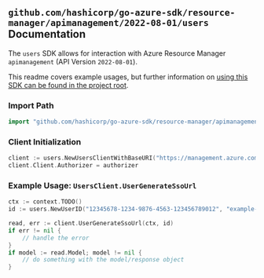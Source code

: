 
## `github.com/hashicorp/go-azure-sdk/resource-manager/apimanagement/2022-08-01/users` Documentation

The `users` SDK allows for interaction with Azure Resource Manager `apimanagement` (API Version `2022-08-01`).

This readme covers example usages, but further information on [using this SDK can be found in the project root](https://github.com/hashicorp/go-azure-sdk/tree/main/docs).

### Import Path

```go
import "github.com/hashicorp/go-azure-sdk/resource-manager/apimanagement/2022-08-01/users"
```


### Client Initialization

```go
client := users.NewUsersClientWithBaseURI("https://management.azure.com")
client.Client.Authorizer = authorizer
```


### Example Usage: `UsersClient.UserGenerateSsoUrl`

```go
ctx := context.TODO()
id := users.NewUserID("12345678-1234-9876-4563-123456789012", "example-resource-group", "serviceName", "userId")

read, err := client.UserGenerateSsoUrl(ctx, id)
if err != nil {
	// handle the error
}
if model := read.Model; model != nil {
	// do something with the model/response object
}
```
